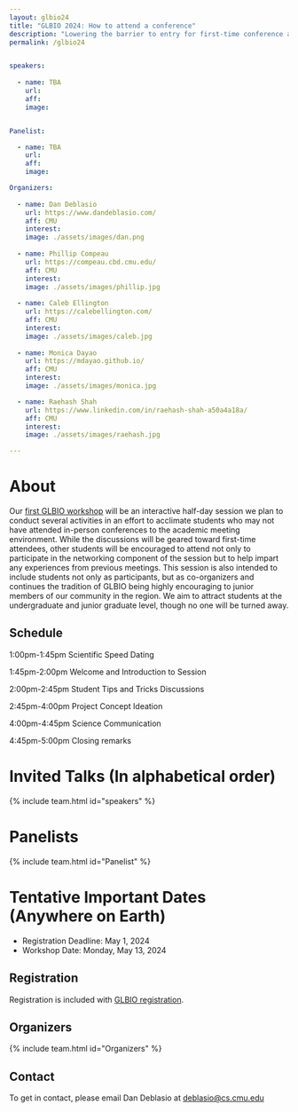```yaml
---
layout: glbio24
title: "GLBIO 2024: How to attend a conference"
description: "Lowering the barrier to entry for first-time conference attendees"
permalink: /glbio24


speakers:
 
  - name: TBA
    url: 
    aff: 
    image: 


Panelist:

  - name: TBA
    url: 
    aff: 
    image: 

Organizers:
 
  - name: Dan Deblasio
    url: https://www.dandeblasio.com/
    aff: CMU
    interest: 
    image: ./assets/images/dan.png 
  
  - name: Phillip Compeau
    url: https://compeau.cbd.cmu.edu/
    aff: CMU
    interest: 
    image: ./assets/images/phillip.jpg
  
  - name: Caleb Ellington
    url: https://calebellington.com/
    aff: CMU
    interest: 
    image: ./assets/images/caleb.jpg 
  
  - name: Monica Dayao
    url: https://mdayao.github.io/
    aff: CMU
    interest: 
    image: ./assets/images/monica.jpg 

  - name: Raehash Shah
    url: https://www.linkedin.com/in/raehash-shah-a50a4a18a/
    aff: CMU
    interest: 
    image: ./assets/images/raehash.jpg 

---
```


# About

Our [first GLBIO workshop](glbio24.html) will be an interactive half-day session we plan to conduct several activities in an effort to acclimate students 
who may not have attended in-person conferences
to the academic meeting environment. 
While the discussions will be geared toward first-time attendees, 
other students will be encouraged to attend not only to participate in the networking component of the session
but to help impart any experiences from previous meetings. 
This session is also intended to include students not only as participants, but as co-organizers
and continues the tradition of GLBIO being highly encouraging to junior members of our community in the region. 
We aim to attract students at the undergraduate and junior graduate level, 
though no one will be turned away.

## Schedule

1:00pm-1:45pm Scientific Speed Dating

1:45pm-2:00pm Welcome and Introduction to Session

2:00pm-2:45pm Student Tips and Tricks Discussions

2:45pm-4:00pm Project Concept Ideation

4:00pm-4:45pm Science Communication

4:45pm-5:00pm Closing remarks

# Invited Talks (In alphabetical order)

{% include team.html id="speakers" %}

# Panelists

{% include team.html id="Panelist" %}

# Tentative Important Dates (Anywhere on Earth)

- Registration Deadline: May 1, 2024
- Workshop Date: Monday, May 13, 2024


## Registration

Registration is included with [GLBIO registration](https://www.iscb.org/glbio2024/register).

## Organizers 

{% include team.html id="Organizers" %}

## Contact

To get in contact, please email Dan Deblasio at [deblasio@cs.cmu.edu](mailto:deblasio@cs.cmu.edu)


<!-- <ul>
{% for p in page.StudentOrganizers %}
<li>
<a{% if p.url %} href="{{ p.url }}"{% endif %}>{{ p.name }}</a>
</li>
{% endfor %}
</ul>



<ul>
{% for p in page.ProfessorOrganizers %}
<li>
<a{% if p.url %} href="{{ p.url }}"{% endif %}>{{ p.name }}</a>
</li>
{% endfor %}
</ul> -->

<!-- 
## AI4Science Team 

<ul>
{% for p in page.OtherStudentOrganizers %}
<li>
<a{% if p.url %} href="{{ p.url }}"{% endif %}>{{ p.name }}</a>
</li>
{% endfor %}
</ul> -->






